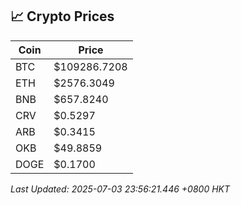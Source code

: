 ## 📈 Crypto Prices

| Coin | Price |
| ---- | ----- |
| BTC | $109286.7208 |
| ETH | $2576.3049 |
| BNB | $657.8240 |
| CRV | $0.5297 |
| ARB | $0.3415 |
| OKB | $49.8859 |
| DOGE | $0.1700 |

_Last Updated: 2025-07-03 23:56:21.446 +0800 HKT_